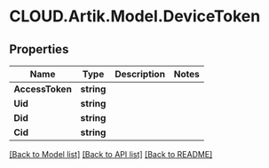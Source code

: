 # CLOUD.Artik.Model.DeviceToken
## Properties

Name | Type | Description | Notes
------------ | ------------- | ------------- | -------------
**AccessToken** | **string** |  | 
**Uid** | **string** |  | 
**Did** | **string** |  | 
**Cid** | **string** |  | 

[[Back to Model list]](../README.md#documentation-for-models) [[Back to API list]](../README.md#documentation-for-api-endpoints) [[Back to README]](../README.md)


